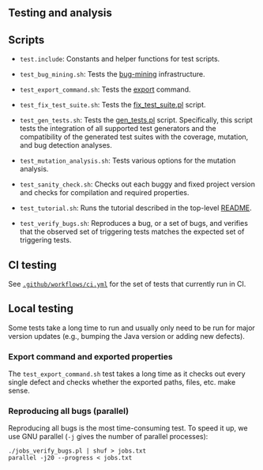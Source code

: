 Testing and analysis
--------------------

## Scripts

* `test.include`: Constants and helper functions for test scripts.

* `test_bug_mining.sh`: Tests the
  [bug-mining](https://github.com/rjust/defects4j/blob/master/framework/bug-mining) infrastructure.

* `test_export_command.sh`: Tests the
  [export](https://github.com/rjust/defects4j/blob/master/framework/bin/d4j/d4j-export) command.

* `test_fix_test_suite.sh`: Tests the
  [fix_test_suite.pl](https://github.com/rjust/defects4j/blob/master/framework/util/fix_test_suite.pl) script.

* `test_gen_tests.sh`: Tests the
  [gen_tests.pl](https://github.com/rjust/defects4j/blob/master/framework/bin/gen_tests.pl) script.
  Specifically, this script tests the integration of all supported test
  generators and the compatibility of the generated test suites with the
  coverage, mutation, and bug detection analyses.

* `test_mutation_analysis.sh`: Tests various options for the mutation analysis.

* `test_sanity_check.sh`: Checks out each buggy and fixed project version and
  checks for compilation and required properties.

* `test_tutorial.sh`: Runs the tutorial described in the top-level
   [README](https://github.com/rjust/defects4j#using-defects4j).

* `test_verify_bugs.sh`: Reproduces a bug, or a set of bugs, and verifies that
   the observed set of triggering tests matches the expected set of triggering
   tests.

## CI testing
See [`.github/workflows/ci.yml`](../../.github/workflows/ci.yml) for the set of
tests that currently run in CI.

## Local testing
Some tests take a long time to run and usually only need to be run for major
version updates (e.g., bumping the Java version or adding new defects).

### Export command and exported properties
The `test_export_command.sh` test takes a long time as it checks out every
single defect and checks whether the exported paths, files, etc. make sense.

### Reproducing all bugs (parallel)
Reproducing all bugs is the most time-consuming test. To speed it up, we use
GNU parallel (`-j` gives the number of parallel processes):
```
./jobs_verify_bugs.pl | shuf > jobs.txt
parallel -j20 --progress < jobs.txt
```
